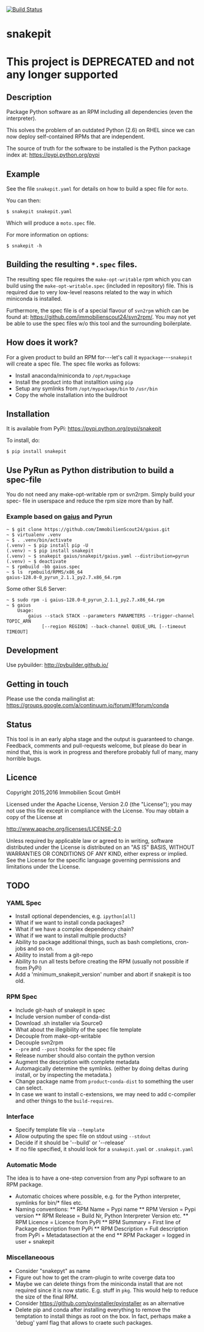 [![Build Status](https://travis-ci.org/ImmobilienScout24/snakepit.svg)](https://travis-ci.org/ImmobilienScout24/snakepit)

# snakepit

# This project is DEPRECATED and not any longer supported

## Description

Package Python software as an RPM including all dependencies (even the
interpreter).

This solves the problem of an outdated Python (2.6) on RHEL since we can now
deploy self-contained RPMs that are independent.

The source of truth for the software to be installed is the Python package
index at: https://pypi.python.org/pypi

## Example

See the file `snakepit.yaml` for details on how to build a spec file for
`moto`.

You can then:

```
$ snakepit snakepit.yaml
```

Which will produce a `moto.spec` file.

For more information on options:

```
$ snakepit -h
```

## Building the resulting `*.spec` files.

The resulting spec file requires the `make-opt-writable` rpm which you can
build using the `make-opt-writable.spec` (included in repository) file. This is
required due to very low-level reasons related to the way in which miniconda
is installed.

Furthermore, the spec file is of a special flavour of `svn2rpm` which can be
found at: https://github.com/immobilienscout24/svn2rpm/. You may not yet be
able to use the spec files w/o this tool and the surrounding boilerplate.


## How does it work?

For a given product to build an RPM for---let's call it
`mypackage`---`snakepit` will create a spec file. The spec file works as
follows:

* Install anaconda/miniconda to `/opt/mypackage`
* Install the product into that installtion using `pip`
* Setup any symlinks from `/opt/mypackage/bin` to `/usr/bin`
* Copy the whole installation into the buildroot

## Installation

It is available from PyPi: https://pypi.python.org/pypi/snakepit

To install, do:

```
$ pip install snakepit
```

## Use PyRun as Python distribution to build a spec-file

You do not need any make-opt-writable rpm or svn2rpm. Simply build your spec-
file in userspace and reduce the rpm size more than by half.


### Example based on [gaius](https://github.com/ImmobilienScout24/gaius) and Pyrun
```
~ $ git clone https://github.com/ImmobilienScout24/gaius.git
~ $ virtualenv .venv
~ $ . .venv/bin/activate
(.venv) ~ $ pip install pip -U
(.venv) ~ $ pip install snakepit
(.venv) ~ $ snakepit gaius/snakepit/gaius.yaml --distribution=pyrun
(.venv) ~ $ deactivate
~ $ rpmbuild -bb gaius.spec
~ $ ls  rpmbuild/RPMS/x86_64
gaius-128.0-0_pyrun_2.1.1_py2.7.x86_64.rpm
```
Some other SL6 Server:
```
~ $ sudo rpm -i gaius-128.0-0_pyrun_2.1.1_py2.7.x86_64.rpm
~ $ gaius
    Usage:
        gaius --stack STACK --parameters PARAMETERS --trigger-channel TOPIC_ARN
             [--region REGION] --back-channel QUEUE_URL [--timeout TIMEOUT]
```

## Development

Use pybuilder: http://pybuilder.github.io/

## Getting in touch

Please use the conda mailinglist at: https://groups.google.com/a/continuum.io/forum/#!forum/conda

## Status

This tool is in an early alpha stage and the output is guaranteed to change.
Feedback, comments and pull-requests welcome, but please do bear in mind that,
this is work in progress and therefore probably full of many, many horrible
bugs.

## Licence

Copyright 2015,2016 Immobilien Scout GmbH

Licensed under the Apache License, Version 2.0 (the "License"); you may not use
this file except in compliance with the License. You may obtain a copy of the
License at

http://www.apache.org/licenses/LICENSE-2.0

Unless required by applicable law or agreed to in writing, software distributed
under the License is distributed on an "AS IS" BASIS, WITHOUT WARRANTIES OR
CONDITIONS OF ANY KIND, either express or implied. See the License for the
specific language governing permissions and limitations under the License.

## TODO

### YAML Spec


* Install optional dependencies, e.g. `ipython[all]`
* What if we want to install conda packages?
* What if we have a complex dependency chain?
* What if we want to install multiple products?
* Ability to package additional things, such as bash completions, cron-jobs and
  so on.
* Ability to install from a git-repo
* Ability to run all tests before creating the RPM (usually not possible if
  from PyPi)
* Add a 'minimum_snakepit_version' number and abort if snakepit is too old.

### RPM Spec

* Include git-hash of snakepit in spec
* Include version number of conda-dist
* Download .sh installer via Source0
* What about the illegibility of the spec file template
* Decouple from make-opt-writable
* Decouple svn2rpm
* `--pre` and `--post` hooks for the spec file
* Release number should also contain the python version
* Augment the description with complete metadata
* Automagically determine the symlinks. (either by doing deltas during install,
  or by inspecting the metadata.)
* Change package name from `product`-`conda-dist` to something the user can
  select.
* In case we want to install c-extensions, we may need to add c-compiler and
  other things to the ``build-requires``.

### Interface

* Specify template file via `--template`
* Allow outputing the spec file on stdout using `--stdout`
* Decide if it should be '--build' or '--release'
* If no file specified, it should look for a `snakepit.yaml` or `.snakepit.yaml`

### Automatic Mode

The idea is to have a one-step conversion from any Pypi software to an RPM package.
* Automatic choices where possible, e.g. for the Python interpreter, symlinks for bin/* files etc.
* Naming conventions:
** RPM Name = Pypi name
** RPM Version = Pypi version
** RPM Release = Build Nr, Python Interpreter Version etc.
** RPM Licence = Licence from PyPI
** RPM Summary = First line of Package description from PyPi
** RPM Description = Full description from PyPi + Metadatasection at the end
** RPM Packager = logged in user + snakepit 

### Miscellaneoous

* Consider "snakepyt" as name
* Figure out how to get the cram-plugin to write coverge data too
* Maybe we can delete things from the miniconda install that are not required
  since it is now static. E.g. stuff in `pkg`. This would help to reduce the
  size of the final RPM.
* Consider https://github.com/pyinstaller/pyinstaller as an alternative
* Delete pip and conda after installing everything to remove the temptation to
  install things as root on the box. In fact, perhaps make a 'debug' yaml flag
  that allows to craete such packages.


